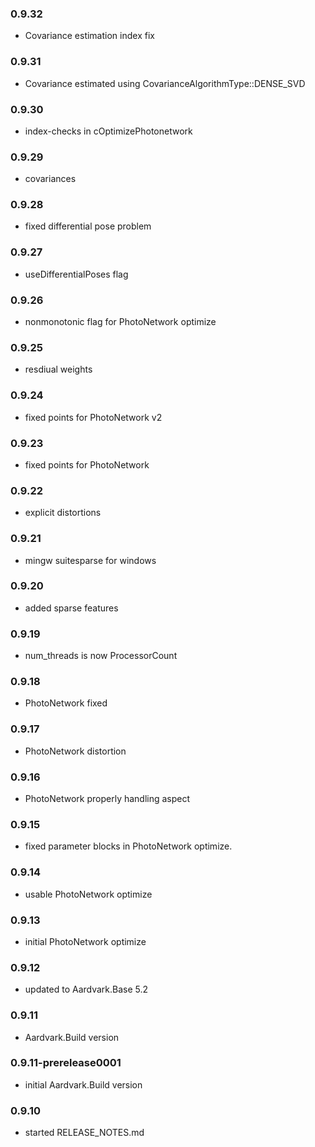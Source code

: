 ### 0.9.32
* Covariance estimation index fix

### 0.9.31
* Covariance estimated using CovarianceAlgorithmType::DENSE_SVD

### 0.9.30
* index-checks in cOptimizePhotonetwork

### 0.9.29
* covariances

### 0.9.28
* fixed differential pose problem

### 0.9.27
* useDifferentialPoses flag

### 0.9.26
* nonmonotonic flag for PhotoNetwork optimize

### 0.9.25
* resdiual weights 

### 0.9.24
* fixed points for PhotoNetwork v2

### 0.9.23
* fixed points for PhotoNetwork

### 0.9.22
* explicit distortions 

### 0.9.21
* mingw suitesparse for windows

### 0.9.20
* added sparse features 

### 0.9.19
* num_threads is now ProcessorCount

### 0.9.18
* PhotoNetwork fixed

### 0.9.17
* PhotoNetwork distortion

### 0.9.16
* PhotoNetwork properly handling aspect

### 0.9.15
* fixed parameter blocks in PhotoNetwork optimize.

### 0.9.14 
* usable PhotoNetwork optimize

### 0.9.13 
* initial PhotoNetwork optimize

### 0.9.12
* updated to Aardvark.Base 5.2

### 0.9.11
* Aardvark.Build version

### 0.9.11-prerelease0001
* initial Aardvark.Build version 

### 0.9.10
* started RELEASE_NOTES.md